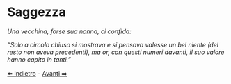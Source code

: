 # Saggezza

<i>Una vecchina, forse sua nonna, ci confida:

 “Solo a circolo chiuso si mostrava e si pensava valesse un bel niente (del resto non aveva precedenti), ma or, con questi numeri davanti, il suo valore hanno capito in tanti.”
</i>

[⬅️ Indietro](https://github.com/jhonfreddo/missione-V/tree/main/e%20-%20bisca) - [Avanti ➡️](https://github.com/jhonfreddo/missione-V/tree/main/g%20-%20incontro)
